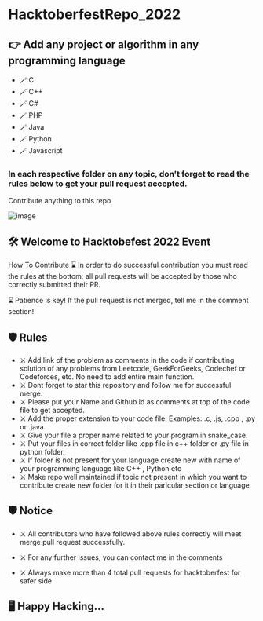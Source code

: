 # HacktoberfestRepo_2022

## 👉 Add any project or algorithm in any programming language
- 🪄 C
- 🪄 C++
- 🪄 C#
- 🪄 PHP
- 🪄 Java
- 🪄 Python
- 🪄 Javascript

### In each respective folder on any topic, don't forget to read the rules below to get your pull request accepted.
 
Contribute anything to this repo

![image](https://user-images.githubusercontent.com/83506458/194625678-fd699b37-4aa9-48df-9dc3-a8165192618d.png)

## 🛠 Welcome to Hacktobefest 2022 Event

How To Contribute
⌛️ In order to do successful contribution you must read the rules at the bottom; all pull requests will be accepted by those who correctly submitted their PR.

⌛️ Patience is key! If the pull request is not merged, tell me in the comment section!


## 🛡 Rules
- ⚔️ Add link of the problem as comments in the code if contributing solution of any problems from Leetcode, GeekForGeeks, Codechef or Codeforces, etc. No need to add entire main function.
- ⚔️ Dont forget to star this repository and follow me for successful merge.
- ⚔️ Please put your Name and Github id as comments at top of the code file to get accepted.
- ⚔️ Add the proper extension to your code file. Examples: .c, .js, .cpp , .py or .java.
- ⚔️ Give your file a proper name related to your program in snake_case.
- ⚔️ Put your files in correct folder like .cpp file in c++ folder or .py file in python folder.
- ⚔️ If folder is not present for your language create new with name of your programming language like C++ , Python etc
- ⚔️ Make repo well maintained if topic not present in which you want to contribute create new folder for it in their paricular section or language

## 🛡 Notice
- ⚔️ All contributors who have followed above rules correctly will meet merge pull request successfully.

- ⚔️ For any further issues, you can contact me in the comments

- ⚔️ Always make more than 4 total pull requests for hacktoberfest for safer side.


## 🖥️ Happy Hacking...
